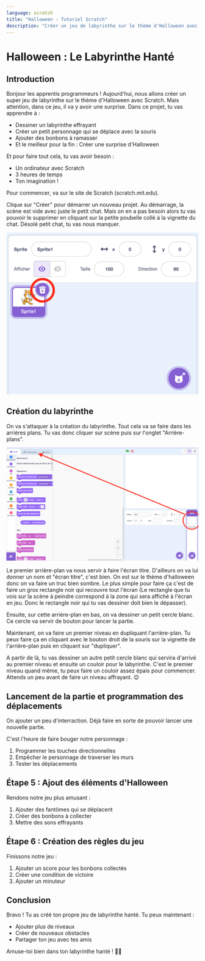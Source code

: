 ```yaml
---
language: scratch
title: "Halloween - Tutoriel Scratch"
description: "Créer un jeu de labyrinthe sur le thème d'Halloween avec Scratch"
---
```


# Halloween : Le Labyrinthe Hanté

## Introduction

Bonjour les apprentis programmeurs ! Aujourd'hui, nous allons créer un super jeu de labyrinthe sur le thème d'Halloween avec Scratch. Mais attention, dans ce jeu, il va y avoir une surprise. Dans ce projet, tu vas apprendre à :
- Dessiner un labyrinthe effrayant
- Créer un petit personnage qui se déplace avec la souris
- Ajouter des bonbons à ramasser
- Et le meilleur pour la fin : Créer une surprise d'Halloween

Et pour faire tout cela, tu vas avoir besoin :
- Un ordinateur avec Scratch
- 3 heures de temps
- Ton imagination !

Pour commencer, va sur le site de Scratch (scratch.mit.edu).

Clique sur "Créer" pour démarrer un nouveau projet. Au démarrage, la scène est vide avec juste le petit chat. Mais on en a pas besoin alors tu vas pouvoir le supprimer en cliquant sur la petite poubelle collé à la vignette du chat. Désolé petit chat, tu vas nous manquer.

![Bouton de suppression du chat](assets/suppr_chat.png)

## Création du labyrinthe

On va s'attaquer à la création du labyrinthe. Tout cela va se faire dans les arrières plans. Tu vas donc cliquer sur scène puis sur l'onglet "Arrière-plans".

![Sélection de la scène puis modification de l'arrière-plan](assets/go_arriere_plan.png)

Le premier arrière-plan va nous servir à faire l'écran titre. D'ailleurs on va lui donner un nom et "écran titre", c'est bien. On est sur le thème d'halloween donc on va faire un truc bien sombre. Le plus simple pour faire ça c'est de faire un gros rectangle noir qui recouvre tout l'écran (Le rectangle que tu vois sur la scène à peindre correspond à la zone qui sera affiché à l'écran en jeu. Donc le rectangle noir qui tu vas dessiner doit bien le dépasser).

Ensuite, sur cette arrière-plan en bas, on va dessiner un petit cercle blanc. Ce cercle va servir de bouton pour lancer la partie.

Maintenant, on va faire un premier niveau en dupliquant l'arrière-plan. Tu peux faire ça en cliquant avec le bouton droit de la souris sur la vignette de l'arrière-plan puis en cliquant sur "dupliquer".

A partir de là, tu vas dessiner un autre petit cercle blanc qui servira d'arrivé au premier niveau et ensuite un couloir pour le labyrinthe. C'est le premier niveau quand même, tu peux faire un couloir assez épais pour commencer. Attends un peu avant de faire un niveau affrayant. 😉

## Lancement de la partie et programmation des déplacements

On ajouter un peu d'interraction. Déjà faire en sorte de pouvoir lancer une nouvelle partie.


C'est l'heure de faire bouger notre personnage :
1. Programmer les touches directionnelles
2. Empêcher le personnage de traverser les murs
3. Tester les déplacements

## Étape 5 : Ajout des éléments d'Halloween

Rendons notre jeu plus amusant :
1. Ajouter des fantômes qui se déplacent
2. Créer des bonbons à collecter
3. Mettre des sons effrayants

## Étape 6 : Création des règles du jeu

Finissons notre jeu :
1. Ajouter un score pour les bonbons collectés
2. Créer une condition de victoire
3. Ajouter un minuteur

## Conclusion

Bravo ! Tu as créé ton propre jeu de labyrinthe hanté. Tu peux maintenant :
- Ajouter plus de niveaux
- Créer de nouveaux obstacles
- Partager ton jeu avec tes amis

Amuse-toi bien dans ton labyrinthe hanté ! 👻🎃

